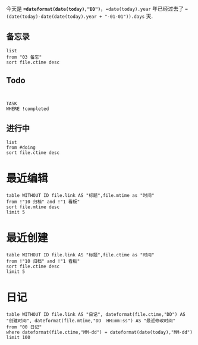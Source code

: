 
今天是 **`=dateformat(date(today),"DD")`**，`=date(today).year` 年已经过去了 `=(date(today)-date(date(today).year + "-01-01")).days` 天.



## 备忘录
```dataview
list
from "03 备忘"
sort file.ctime desc
```

## Todo                                                                                                                          
```dataview
TASK
WHERE !completed
```


## 进行中

```dataview
list
from #doing
sort file.ctime desc
```


# 最近编辑
```dataview
table WITHOUT ID file.link AS "标题",file.mtime as "时间"
from !"10 归档" and !"1 看板"
sort file.mtime desc
limit 5
```

# 最近创建
```dataview
table WITHOUT ID file.link AS "标题",file.ctime as "时间"
from !"10 归档" and !"1 看板"
sort file.ctime desc
limit 5
```



# 日记

```dataview
table WITHOUT ID file.link AS "日记", dateformat(file.ctime,"DD") AS "创建时间", dateformat(file.mtime,"DD  HH:mm:ss") AS "最近修改时间"
from "00 日记" 
where dateformat(file.ctime,"MM-dd") = dateformat(date(today),"MM-dd") 
limit 100
```
